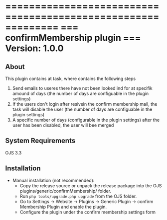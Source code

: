 =============================================================
=== confirmMembership plugin
=== Version: 1.0.0
=============================================================


About
-----
This plugin contains at task, where contains the following steps
1) Send emails to useres there have not been looked ind for at specifik amound of days (the number of days are configuable in the plugin settings)
2) If the users don't login after resivein the confirm membership mail, the task will disable the user (the number of days are configuable in the plugin settings)
3) A specific number of days (configurable in the plugin settings) after   the user has been disabled, the user will bee merged 


System Requirements
-------------------
OJS 3.3

Installation
------------
* Manual installation (not recommended):
    * Copy the release source or unpack the release package into the OJS plugins/generic/confirmMembership/ folder.
    * Run `php tools/upgrade.php upgrade` from the OJS folder.
    * Go to Settings -> Website -> Plugins -> Generic Plugin -> confirm Membership Plugin and enable the plugin.
    * Configure the plugin under the confirm membership settings form